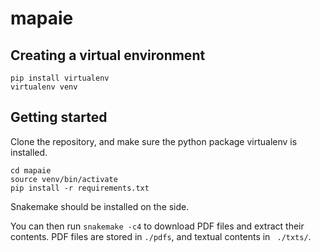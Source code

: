 # mapaie


## Creating a virtual environment

```
pip install virtualenv
virtualenv venv
```

## Getting started

Clone the repository, and make sure the python package virtualenv is installed.


```
cd mapaie
source venv/bin/activate
pip install -r requirements.txt
```

Snakemake should be installed on the side.

You can then run `snakemake -c4` to download PDF files and extract their contents. PDF files are stored in `./pdfs`, and textual contents in ` ./txts/`.
